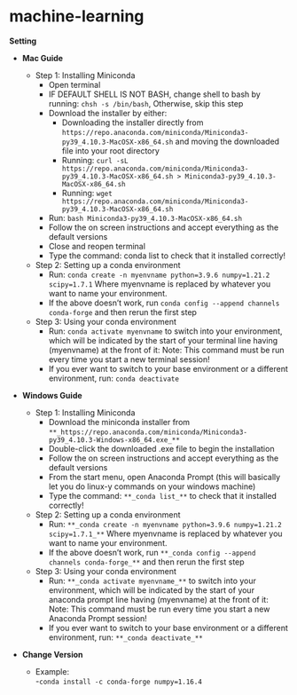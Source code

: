 # machine-learning
**Setting**

- **Mac Guide**
  - Step 1: Installing Miniconda
     - Open terminal
     - IF DEFAULT SHELL IS NOT BASH, change shell to bash by running: `chsh -s /bin/bash`, Otherwise, skip this step
     - Download the installer by either:
       - Downloading the installer directly from `https://repo.anaconda.com/miniconda/Miniconda3-py39_4.10.3-MacOSX-x86_64.sh` 
            and moving the downloaded file into your root directory
       - Running: `curl -sL https://repo.anaconda.com/miniconda/Miniconda3-py39_4.10.3-MacOSX-x86_64.sh > Miniconda3-py39_4.10.3-MacOSX-x86_64.sh`
       - Running: `wget https://repo.anaconda.com/miniconda/Miniconda3-py39_4.10.3-MacOSX-x86_64.sh`
    - Run: `bash Miniconda3-py39_4.10.3-MacOSX-x86_64.sh`
    - Follow the on screen instructions and accept everything as the default versions
    - Close and reopen terminal
    - Type the command: conda list to check that it installed correctly!
  - Step 2: Setting up a conda environment
    - Run: `conda create -n myenvname python=3.9.6 numpy=1.21.2 scipy=1.7.1` Where myenvname is replaced by whatever you want to name your environment. 
    - If the above doesn’t work, run `conda config --append channels conda-forge` and then rerun the first step
  - Step 3: Using your conda environment
    - Run: `conda activate myenvname` to switch into your environment, which will be indicated by the start of your terminal line having (myenvname) at the front of it: 
      Note: This command must be run every time you start a new terminal session!
    - If you ever want to switch to your base environment or a different environment, run: `conda deactivate`
	


- **Windows Guide**
  - Step 1: Installing Miniconda
    - Download the miniconda installer from `**_https://repo.anaconda.com/miniconda/Miniconda3-py39_4.10.3-Windows-x86_64.exe_**`
    - Double-click the downloaded .exe file to begin the installation
    - Follow the on screen instructions and accept everything as the default versions
    - From the start menu, open Anaconda Prompt (this will basically let you do linux-y commands on your windows machine)
    - Type the command: `**_conda list_**` to check that it installed correctly!
  - Step 2: Setting up a conda environment
    - Run: `**_conda create -n myenvname python=3.9.6 numpy=1.21.2 scipy=1.7.1_**` Where myenvname is replaced by whatever you want to name your environment. 
    - If the above doesn’t work, run `**_conda config --append channels conda-forge_**` and then rerun the first step
  - Step 3: Using your conda environment
    - Run: `**_conda activate myenvname_**` to switch into your environment, which will be indicated by the start of your anaconda prompt line having (myenvname) at the front of it:
      Note: This command must be run every time you start a new Anaconda Prompt session!
    - If you ever want to switch to your base environment or a different environment, run: `**_conda deactivate_**`
   
- **Change Version**
   - Example:	
	-`conda install -c conda-forge numpy=1.16.4`
	

